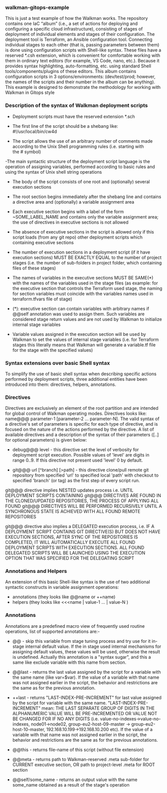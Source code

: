 ### walkman-gitops-example
This is just a test example of how the Walkman works.
The repository contains one IaC “album” (i.e., a set of actions for 
deploying and configuring a specific cloud infrastructure), consisting 
of stages of deployment of individual elements and stages of their 
configuration. The deployment tool is Terraform, an Ansible configuration
tool. Connecting individual stages to each other (that is, passing 
parameters between them) is done using configuration scripts with 
Shell-like syntax. These files have a reserved *.csh extension, which 
is convenient for comfortable working with them in ordinary text editors 
(for example, VS Code, nano, etc.). Because it provides syntax highlighting,
auto-formatting, etc. using standard Shell tools/components/plugins of 
these editors.
This album contains configuration scripts in 3 options/environments: 
(dev/test/prod; however, the names of the scripts and their number 
in the album can be anything). This example is designed to demonstrate 
the methodology for working with Walkman in Gitops style

### Description of the syntax of Walkman deployment scripts

- Deployment scripts must have the reserved extension *.sch

- The first line of the script should be a shebang like:
#!/usr/local/bin/cw4d

- The script allows the use of an arbitrary number of comments made 
according to the Unix Shell programming rules (i.e. starting with  
the # symbol)

-The main syntactic structure of the deployment script language is the
 operation of assigning variables, performed according to basic rules 
 and using the syntax of Unix shell string operations

- The body of the script consists of one root and (optionally) several 
execution sections

- The root section begins immediately after the shebang line and contains 
a directive area and (optionally) a variable assignment area

- Each executive section begins with a label of the form ~SOME_LABEL_NAME 
and contains only the variable assignment area; the use of directives 
in executive sections is not allowed 

- The absence of executive sections in the script is allowed only if 
this script loads (from any git repo) other deployment scripts which 
containing executive sections

- The number of execution sections in a deployment script (if it have 
execution sections) MUST BE EXACTLY EQUAL to the number of project 
stages (i.e. the number of sub-folders in project folder, which 
containing files of these stages)

- The names of variables in the executive sections MUST BE SAME(*) with 
the names of the variables used in the stage files (as example: for the 
executive section that controls the Terraform used stage, the naming 
for section variables must coincide with the variables names used in 
terraform.tfvars file of stage)

- (*): executive section can contain variables with arbitrary 
names if @@self annotation  was used to assign them. Such variables are 
considered stage return values and are not used by Walkman to initialize 
internal stage variables

- Variable values assigned in the execution section will be used by Walkman 
to set the values of internal stage variables (i.e. for Terraform stages 
this literally means that Walkman will generate a variable.tf file for 
the stage with the specified values)


### Syntax extensions over basic Shell syntax 
To simplify the use of basic shell syntax when describing specific actions
 performed by deployment scripts, three additional entities have been 
introduced into them: directives, helpers, annotations.

### Directives
Directives are exclusively an element of the root partition and are 
intended for global control of Walkman operating modes. Directives 
looks like: name@@@ parameter-1 [parameter-2 ... parameter-N]. 
The valid syntax of a directive's set of parameters is specific for each 
type of directive, and is focused on the nature of the actions performed 
by the directive. A list of available directives and a description of the 
syntax of their parameters ([..] for optional parameters) is given below:

- debug@@@ level - this directive set the level of verbosity
for deployment script execution. Possible values of 'level' are digits 
in range 0..9. If this directive not present used 'level' 0 by default.  

- git@@@ url [^branch] [>path] - this directive clone/pull remote git 
repository from specified 'url' to specified local 'path' with checkout 
to specified  'branch' (or tag) as the first step of every script run.

git@@@ directive implies NESTED updates process i.e. UNTIL DEPLOYMENT 
SCRIPTS CONTAINING git@@@ DIRECTIVES ARE FOUND IN THE CLONED/UPDATED 
REPOSITORIES, THE PROCESS OF APPLYING ALL FOUND git@@@ DIRECTIVES WILL 
BE PERFORMED RECURSIVELY UNTIL A SYNCHRONOUS STATE IS ACHIEVED WITH ALL 
FOUND REMOTE REPOSITORIES 

git@@@ directive also implies a DELEGATED execution process, i.e. 
IF A DEPLOYMENT SCRIPT CONTAINS GIT DIRECTIVE(S) BUT DOES NOT HAVE 
EXECUTION SECTIONS, AFTER SYNC OF THE REPOSITORIES IS COMPLETED, IT WILL 
AUTOMATICALLY EXECUTE ALL FOUND DEPLOYMENT SCRIPTS WITH EXECUTION 
SECTIONS. ALL FOUND DELEGATED SCRIPTS WILL BE LAUNCHED USING THE EXECUTION 
OPTION THAT WAS SPECIFIED FOR THE DELEGATING SCRIPT

### Annotations and Helpers
An extension of this basic Shell-like syntax is the use of two additional
syntactic constructs in variable assignment operations: 
- annotations (they looks like @@name or ++name) 
- helpers (they looks like <<<name | value-1 ... | value-N )

### Annotations
 Annotations are a predefined  macro view of frequently used routine
operations, list of supported annotations are:- 

- @@ - skip this variable from  stage tuning process and try use for it 
in-stage internal default value. If the in stage used internal mechanisms 
for assigning default values, these values will be used, otherwise the 
result is undefined. Actually this annotation is a "syntax sugar", and 
this a same like exclude variable with this name from section. 

- @@last - returns the last value assigned by the script for a 
variable with the same name (like var=$var).  If the value of a 
variable with that name was not assigned earlier in the script, the 
behavior and restrictions are the same as for the previous annotation.
 
- ++last - returns "LAST-INDEX-PRE-INCREMENT" for last value 
assigned by the script for variable with the same name. 
"LAST-INDEX-PRE-INCREMENT" mean: THE LAST SEPARATE GROUP OF DIGITS 
IN THE ALPHANUMERIC VALUE WILL BE PRE-INCREMENTED OR VALUE NOT BE 
CHANGED FOR IF NO ANY DIGITS (i.e. value-no-indexes->value-no-indexes,
node01->node02, group-eu2-host-09-master -> group-eu2-host-10-master,
192.168.10.199->192.168.10.200 etc). If the value of a variable with 
that name was not assigned earlier in the script, the behavior and 
restrictions are the same as for the previous annotations. 

- @@this - returns file-name of this script (without file extension)

- @@meta - returns path to Walkman-reserved .meta sub-folder for 
CURRENT executive section, OR path to project-level .meta for ROOT
section

- @@self/some_name - returns an output value with the name some_name 
obtained as a result of the stage's operation




